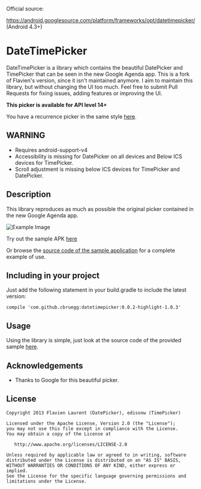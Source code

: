Official source:

https://android.googlesource.com/platform/frameworks/opt/datetimepicker/
(Android 4.3+)

# DateTimePicker 

DateTimePicker is a library which contains the beautiful DatePicker and TimePicker that can be seen in the new Google Agenda app. This is a fork of Flavien's version, since it isn't maintained anymore. I aim to maintain this library, but without changing the UI too much. Feel free to submit Pull Requests for fixing issues, adding features or improving the UI.

**This picker is available for API level 14+**

You have a recurrence picker in the same style [here](https://github.com/Shusshu/Android-RecurrencePicker).

## WARNING

* Requires android-support-v4
* Accessibility is missing for DatePicker on all devices and Below ICS devices for TimePicker.
* Scroll adjustment is missing below ICS devices for TimePicker and DatePicker.

## Description

This library reproduces as much as possible the original picker contained in the new Google Agenda app.

![Example Image][1]

Try out the sample APK [here][2]

Or browse the [source code of the sample application][3] for a complete example of use.

## Including in your project

Just add the following statement in your build.gradle to include the latest version:

    compile 'com.github.cbruegg:datetimepicker:0.0.2-highlight-1.0.3'

## Usage

Using the library is simple, just look at the source code of the provided sample [here][4].

## Acknowledgements

* Thanks to Google for this beautiful picker.

## License

    Copyright 2013 Flavien Laurent (DatePicker), edisonw (TimePicker)

    Licensed under the Apache License, Version 2.0 (the "License");
    you may not use this file except in compliance with the License.
    You may obtain a copy of the License at

       http://www.apache.org/licenses/LICENSE-2.0

    Unless required by applicable law or agreed to in writing, software
    distributed under the License is distributed on an "AS IS" BASIS,
    WITHOUT WARRANTIES OR CONDITIONS OF ANY KIND, either express or implied.
    See the License for the specific language governing permissions and
    limitations under the License.

 [1]: https://raw.github.com/biboune/datetimepicker/master/graphics/img1.png
 [2]: https://raw.github.com/biboune/datetimepicker/master/datetimepicker-sample.apk
 [3]: https://github.com/biboune/datetimepicker/tree/master/datetimepicker-sample
 [4]: https://github.com/biboune/datetimepicker/blob/master/datetimepicker-sample/src/com/fourmob/datetimepicker/sample/MainActivity.java
